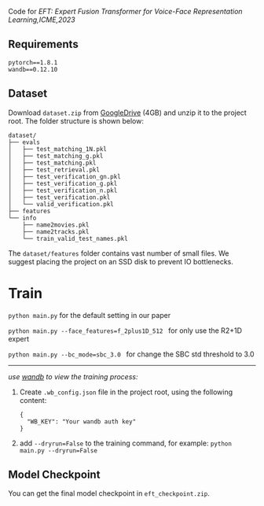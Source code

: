Code for *EFT: Expert Fusion Transformer for Voice-Face Representation Learning,ICME,2023*

## Requirements

```
pytorch==1.8.1
wandb==0.12.10
```



## Dataset

Download `dataset.zip` from [GoogleDrive](https://drive.google.com/drive/folders/1vher2RbPzh388p2_ZWgSxw3Dr8QEFgmz?usp=sharing) (4GB) and unzip it to the project root. 
The folder structure is shown below:

```
dataset/
├── evals
│   ├── test_matching_1N.pkl
│   ├── test_matching_g.pkl
│   ├── test_matching.pkl
│   ├── test_retrieval.pkl
│   ├── test_verification_gn.pkl
│   ├── test_verification_g.pkl
│   ├── test_verification_n.pkl
│   ├── test_verification.pkl
│   └── valid_verification.pkl
├── features
└── info
    ├── name2movies.pkl
    ├── name2tracks.pkl
    └── train_valid_test_names.pkl
```
The `dataset/features` folder contains vast number of small files. 
We suggest placing the project on an SSD disk to prevent IO bottlenecks.

# Train

``python main.py``  for the default setting in our paper

``python main.py --face_features=f_2plus1D_512 ``  for only use the R2+1D expert

``python main.py --bc_mode=sbc_3.0 ``  for change the SBC std threshold to 3.0


---

*use [wandb](https://wandb.ai) to view the training process:*

1. Create  `.wb_config.json`  file in the project root, using the following content:

   ```
   {
     "WB_KEY": "Your wandb auth key"
   }
   ```

   

2. add `--dryrun=False` to the training command, for example:   `python main.py --dryrun=False`



## Model Checkpoint

You can get the final model checkpoint in `eft_checkpoint.zip`.




